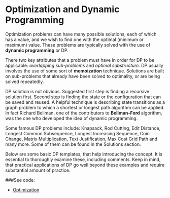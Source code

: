 # Optimization and Dynamic Programming

Optimization problems can have many possible solutions, each of which has a value, and
 we wish to find one with the optimal (minimum or maximum) value. These problems are
 typically solved with the use of **dynamic programming** or DP.

There two key attributes that a problem must have in order for DP to be applicable:
 *overlapping sub-problems* and *optimal substructure*. DP usually involves the use of 
 some sort of **memoization** technique. Solutions are built on sub-problems that already 
 have been solved to optimality, or are being solved repeatedly.

DP solution is not obvious. Suggested first step is finding a recursive solution first.
 Second step is finding the state or the configuration that can be saved and reused. A
 helpful technique is describing state transitions as a graph problem to which a
 shortest or longest path algorithm can be applied. In fact Richard Bellman, one of the
 contributors to **Bellman-Ford** algorithm, was the one who developed the idea of 
 dynamic programming.

Some famous DP problems include: Knapsack, Rod Cutting, Edit Distance, Longest Common
 Subsequence, Longest Increasing Sequence, Coin Change, Matrix Multiplication, Text
 Justification, Max Cost Grid Path and many more. Some of them can be found in the
 Solutions section.

Below are some basic DP templates, that help introducing the concept. It is essential to
 thoroughly examine these, including comments. Keep in mind, that practical applications
 of DP go well beyond these examples and require substantial amount of practice.
 
###See code: 
- [Optimization](/combinatorial/optimization/__init__.py)